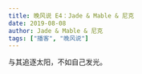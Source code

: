 ```yaml
---
title: 晚风说 E4：Jade & Mable & 尼克
date: 2019-08-08
author: Jade & Mable & 尼克
tags: ["播客", "晚风说"]
---
```


与其追逐太阳，不如自己发光。
